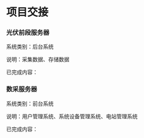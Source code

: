 # 项目交接

### 光伏前段服务器

系统类别：后台系统

说明：采集数据、存储数据

已完成内容：

### 数采服务器

系统类别：前台系统

说明：用户管理系统、系统设备管理系统、电站管理系统

已完成内容：